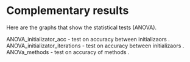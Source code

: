 
# Complementary results

Here are the graphs that show the statistical tests (ANOVA).<br />

ANOVA_initializator_acc - test on accuracy between initializaors .<br />
ANOVA_initializator_iterations - test on accuracy between initializaors  .<br />
ANOVa_methods - test on accuracy of methods .<br />

